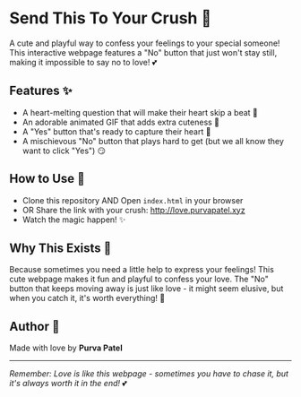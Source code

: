 # Send This To Your Crush 💝

A cute and playful way to confess your feelings to your special someone! This interactive webpage features a "No" button that just won't stay still, making it impossible to say no to love! 💕

## Features ✨

- A heart-melting question that will make their heart skip a beat 💓
- An adorable animated GIF that adds extra cuteness 🎀
- A "Yes" button that's ready to capture their heart 💖
- A mischievous "No" button that plays hard to get (but we all know they want to click "Yes") 😏

## How to Use 🚀

- Clone this repository AND Open `index.html` in your browser
- OR Share the link with your crush: http://love.purvapatel.xyz
- Watch the magic happen! ✨

## Why This Exists 🌟

Because sometimes you need a little help to express your feelings! This cute webpage makes it fun and playful to confess your love. The "No" button that keeps moving away is just like love - it might seem elusive, but when you catch it, it's worth everything! 💫

## Author 💝

Made with love by **Purva Patel**

---

*Remember: Love is like this webpage - sometimes you have to chase it, but it's always worth it in the end!* 💕
